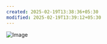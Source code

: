 ```yaml
---
created: 2025-02-19T13:38:36+05:30
modified: 2025-02-19T13:39:12+05:30
---
```


![Image](./989458b88ed0273f43d3ee787b64f201.jpg)
